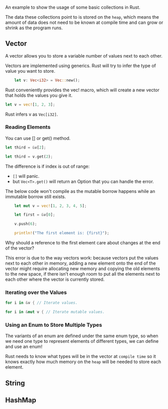 An example to show the usage of some basic collections in Rust.


The data these collections point to is stored on the `heap`, which means the amount of data does not need to be known at compile time and can grow or shrink as the program runs. 

## Vector

A vector allows you to store a variable number of values next to each other.

Vectors are implemented using generics. Rust will try to infer the type of value you want to store.

```rust
    let v: Vec<i32> = Vec::new();
```

Rust conveniently provides the vec! macro, which will create a new vector that holds the values you give it. 

```rust
let v = vec![1, 2, 3];
```

Rust infers v as `Vec[i32]`.

### Reading Elements

You can use [] or get() method.

```rust
let third = &v[2];

let third = v.get(2);
```

The difference is if index is out of range:
- `[]` will panic.
- but `Vec<T>.get()` will return an Option that you can handle the error.


The below code won't compile as the mutable borrow happens while an immutable borrow still exists.

```rust
    let mut v = vec![1, 2, 3, 4, 5];

    let first = &v[0];

    v.push(6);

    println!("The first element is: {first}");
```

Why should a reference to the first element care about changes at the end of the vector?

This error is due to the way vectors work: because vectors put the values next to each other in memory, adding a new element onto the end of the vector might require allocating new memory and copying the old elements to the new space, if there isn’t enough room to put all the elements next to each other where the vector is currently stored. 

### Iterating over the Values

```rust
for i in &v { // Iterate values.

for i in &mut v { // Iterate mutable values.
```

### Using an Enum to Store Multiple Types

The variants of an enum are defined under the same enum type, so when we need one type to represent elements of different types, we can define and use an enum!

Rust needs to know what types will be in the vector at `compile time` so it knows exactly how much memory on the `heap` will be needed to store each element. 

## String

## HashMap
